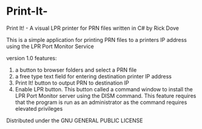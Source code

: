 # Print-It-
Print It! - A visual LPR printer for PRN files written in C# by Rick Dove

This is a simple application for printing PRN files to a printers IP address using the LPR Port Monitor Service

version 1.0 features:

1) a button to browser folders and select a PRN file
2) a free type text field for entering destination printer IP address
3) Print It! button to output PRN to destination IP
4) Enable LPR button. This button called a command window to install the LPR Port Monitor server using the DISM command. 
   This feature requires that the program is run as an administrator as the command requires elevated privileges 


Distributed under the GNU GENERAL PUBLIC LICENSE
